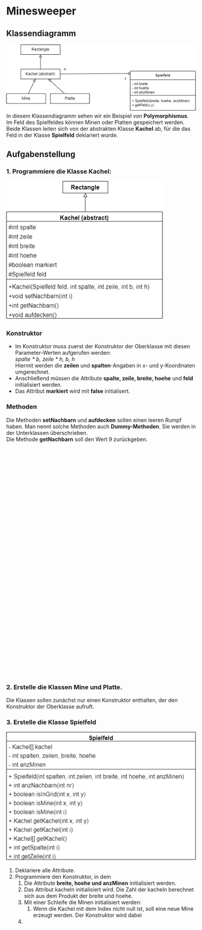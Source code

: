   <meta charset="utf-8" />
  <title>Informatik</title>
  <link rel="stylesheet" href="https://Hi2272.github.io/StyleMD.css">
 
 # Minesweeper
## Klassendiagramm

 ![alt text](01KlassendiagrammSpielfeld.png)  
In diesem Klassendiagramm sehen wir ein Beispiel von **Polymorphismus**.  
Im Feld des Spielfeldes können Minen oder Platten gespeichert werden.   
Beide Klassen leiten sich von der abstrakten Klasse **Kachel** ab, für die das Feld in der Klasse **Spielfeld** deklariert wurde.

## Aufgabenstellung

### 1. Programmiere die Klasse Kachel:  
![alt text](02KlassendiagrammKachel.png)  
### Konstruktor
- Im Konstruktor muss zuerst der Konstruktor der Oberklasse mit diesen Parameter-Werten aufgerufen werden:  
*spalte * b, zeile * h, b, h*   
Hiermit werden die **zeilen** und **spalten**-Angaben in x- und y-Koordinaten umgerechnet.
-  Anschließend müssen die Attribute **spalte, zeile, breite, hoehe** und **feld** initialisiert werden.
-  Das Attribut **markiert** wird mit **false** initialisert.
  
  ### Methoden
  Die Methoden **setNachbarn** und **aufdecken** sollen einen leeren Rumpf haben. Man nennt solche Methoden auch **Dummy-Methoden**. Sie werden in der Unterklassen überschrieben.  
  Die Methode **getNachbarn** soll den Wert 9 zurückgeben.


  
  <section>
    <iframe
    srcdoc="<script>window.jo_doc = window.frameElement.textContent;</script><script src='https://Hi2272.github.io/include/js/includeide/includeIDE.js'></script>"
    width="100%" height="600" frameborder="0">
    {'id': 'Java', 'speed': 2000, 
    'withBottomPanel': true ,'withPCode': false ,'withConsole': true ,
    'withFileList': true ,'withErrorList': true}
    <script id="javaCode" type="plain/text" title="Kachel.java" src="02Kachel.java"></script>
    <script id="javaCode" type="plain/text" title="Spielfeld.java" src="02Spielfeld.java"></script>
  
  </script>

   </iframe>
</section>

### 2. Erstelle die Klassen Mine und Platte.  

Die Klassen sollen zunächst nur einen Konstruktor enthalten, der den Konstruktor der Oberklasse aufruft.

### 3. Erstelle die Klasse Spielfeld

![alt text](KlassenkarteSpielfeld.png)

1. Deklariere alle Attribute.
2. Programmiere den Konstruktor, in dem 
   1. Die Attribute **breite, hoehe und anzMinen** initialisiert werden.
   2. Das Attribut kacheln initialisiert wird. Die Zahl der kacheln berechnet sich aus dem Produkt der breite und hoehe.
   3. Mit einer Schleife die Minen initialisiert werden:
      1. Wenn die Kachel mit dem Index nicht null ist, soll eine neue Mine erzeugt werden. Der Konstruktor wird dabei 
   4. 
